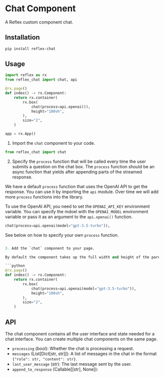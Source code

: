 # Chat Component

A Reflex custom component chat.

## Installation

```bash
pip install reflex-chat
```

## Usage

```python
import reflex as rx
from reflex_chat import chat, api

@rx.page()
def index() -> rx.Component:
    return rx.container(
        rx.box(
            chat(process=api.openai()),
            height="100vh",
        ),
        size="2",
    )

app = rx.App()
```

1. Import the `chat` component to your code.

```python
from reflex_chat import chat
```

2. Specify the `process` function that will be called every time the user submits a question on the chat box. The `process` function should be an async function that yields after appending parts of the streamed response.

We have a default `process` function that uses the OpenAI API to get the response. You can use it by importing the `api` module. Over time we will add more `process` functions into the library.

To use the OpenAI API, you need to set the `OPENAI_API_KEY` environment variable. You can specify the mdoel with the `OPENAI_MODEL` environment variable or pass it as an argument to the `api.openai()` function.

```python
chat(process=api.openai(model="gpt-3.5-turbo")),
```

See below on how to specify your own `process` function.

```python

3. Add the `chat` component to your page.

By default the component takes up the full width and height of the parent container. You can specify the width and height of the component by passing the `width` and `height` arguments to the `chat` component.

```python
@rx.page()
def index() -> rx.Component:
    return rx.container(
        rx.box(
            chat(process=api.openai(model="gpt-3.5-turbo")),
            height="100vh",
        ),
        size="2",
    )
```

## API

The chat component contains all the user interface and state needed for a chat interface. You can create multiple chat components on the same page.



- `processing` (bool): Whether the chat is processing a request.
- `messages` (List[Dict[str, str]]): A list of messages in the chat in the format `{"role": str, "content": str}`.
- `last_user_message` (str): The last message sent by the user.
- `append_to_response` (Callable[[str], None]): 

